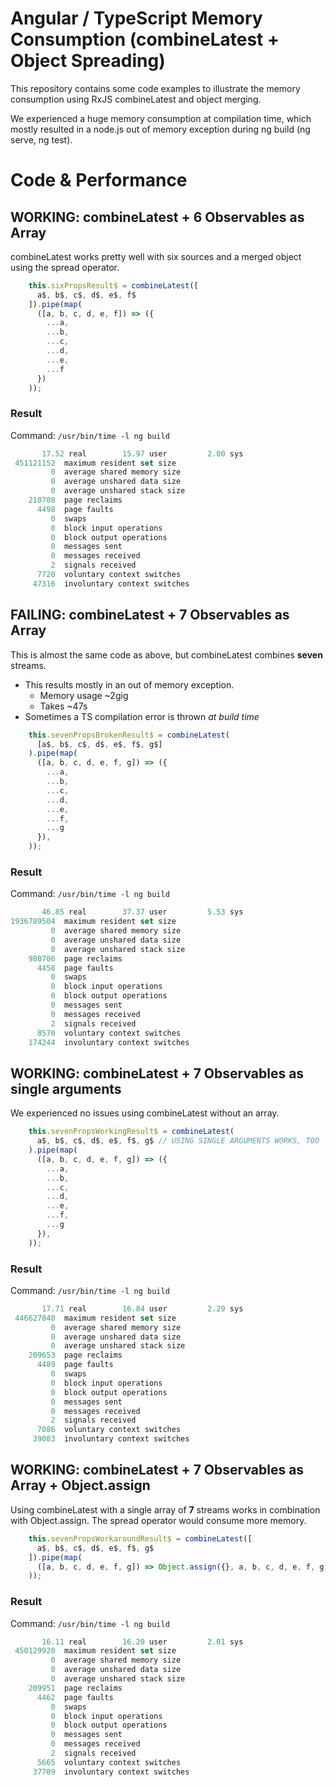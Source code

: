 
# Angular / TypeScript Memory Consumption (combineLatest + Object Spreading)

This repository contains some code examples to illustrate the memory consumption using RxJS combineLatest and object merging.

We experienced a huge memory consumption at compilation time, which mostly resulted in a node.js out of memory exception during ng build (ng serve, ng test).

# Code & Performance

## **WORKING:** combineLatest + 6 Observables as Array

combineLatest works pretty well with six sources and a merged object using the spread operator.

```ts
    this.sixPropsResult$ = combineLatest([
      a$, b$, c$, d$, e$, f$
    ]).pipe(map(
      ([a, b, c, d, e, f]) => ({
        ...a,
        ...b,
        ...c,
        ...d,
        ...e,
        ...f
      })
    ));
```

### Result

Command: `/usr/bin/time -l ng build`

```ts
       17.52 real        15.97 user         2.00 sys
 451121152  maximum resident set size
         0  average shared memory size
         0  average unshared data size
         0  average unshared stack size
    210708  page reclaims
      4498  page faults
         0  swaps
         0  block input operations
         0  block output operations
         0  messages sent
         0  messages received
         2  signals received
      7720  voluntary context switches
     47316  involuntary context switches
```

## **FAILING:** combineLatest + 7 Observables as Array

This is almost the same code as above, but combineLatest combines **seven** streams.

- This results mostly in an out of memory exception.
    - Memory usage ~2gig
    - Takes ~47s
- Sometimes a TS compilation error is thrown _at build time_

```ts
    this.sevenPropsBrokenResult$ = combineLatest(
      [a$, b$, c$, d$, e$, f$, g$]
    ).pipe(map(
      ([a, b, c, d, e, f, g]) => ({
        ...a,
        ...b,
        ...c,
        ...d,
        ...e,
        ...f,
        ...g
      }),
    ));
```

### Result

Command: `/usr/bin/time -l ng build`

```ts
       46.85 real        37.37 user         5.53 sys
1936789504  maximum resident set size
         0  average shared memory size
         0  average unshared data size
         0  average unshared stack size
    980706  page reclaims
      4458  page faults
         0  swaps
         0  block input operations
         0  block output operations
         0  messages sent
         0  messages received
         2  signals received
      8570  voluntary context switches
    174244  involuntary context switches
```

## **WORKING:** combineLatest + 7 Observables as single arguments

We experienced no issues using combineLatest without an array.

```ts
    this.sevenPropsWorkingResult$ = combineLatest(
      a$, b$, c$, d$, e$, f$, g$ // USING SINGLE ARGUMENTS WORKS, TOO
    ).pipe(map(
      ([a, b, c, d, e, f, g]) => ({
        ...a,
        ...b,
        ...c,
        ...d,
        ...e,
        ...f,
        ...g
      }),
    ));
```

### Result

Command: `/usr/bin/time -l ng build`

```ts
       17.71 real        16.84 user         2.29 sys
 446627840  maximum resident set size
         0  average shared memory size
         0  average unshared data size
         0  average unshared stack size
    209653  page reclaims
      4489  page faults
         0  swaps
         0  block input operations
         0  block output operations
         0  messages sent
         0  messages received
         2  signals received
      7086  voluntary context switches
     39083  involuntary context switches
```

## **WORKING:** combineLatest + 7 Observables as Array + Object.assign

Using combineLatest with a single array of **7** streams works in combination with Object.assign. The spread operator would consume more memory.

```ts
    this.sevenPropsWorkaroundResult$ = combineLatest([
      a$, b$, c$, d$, e$, f$, g$
    ]).pipe(map(
      ([a, b, c, d, e, f, g]) => Object.assign({}, a, b, c, d, e, f, g)
    ));
```

### Result

Command: `/usr/bin/time -l ng build`

```ts
       16.11 real        16.20 user         2.01 sys
 450129920  maximum resident set size
         0  average shared memory size
         0  average unshared data size
         0  average unshared stack size
    209951  page reclaims
      4462  page faults
         0  swaps
         0  block input operations
         0  block output operations
         0  messages sent
         0  messages received
         2  signals received
      5665  voluntary context switches
     37709  involuntary context switches
```